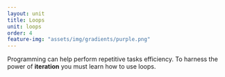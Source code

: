 ```yaml
---
layout: unit
title: Loops
unit: loops
order: 4
feature-img: "assets/img/gradients/purple.png"
---
```


Programming can help perform repetitive tasks efficiency. To harness the power of **iteration** you must learn how to use loops.